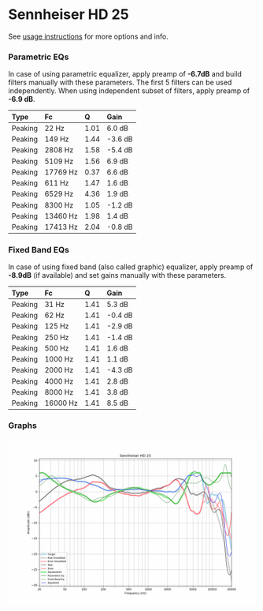 # Sennheiser HD 25
See [usage instructions](https://github.com/jaakkopasanen/AutoEq#usage) for more options and info.

### Parametric EQs
In case of using parametric equalizer, apply preamp of **-6.7dB** and build filters manually
with these parameters. The first 5 filters can be used independently.
When using independent subset of filters, apply preamp of **-6.9 dB**.

| Type    | Fc       |    Q | Gain    |
|:--------|:---------|:-----|:--------|
| Peaking | 22 Hz    | 1.01 | 6.0 dB  |
| Peaking | 149 Hz   | 1.44 | -3.6 dB |
| Peaking | 2808 Hz  | 1.58 | -5.4 dB |
| Peaking | 5109 Hz  | 1.56 | 6.9 dB  |
| Peaking | 17769 Hz | 0.37 | 6.6 dB  |
| Peaking | 611 Hz   | 1.47 | 1.6 dB  |
| Peaking | 6529 Hz  | 4.36 | 1.9 dB  |
| Peaking | 8300 Hz  | 1.05 | -1.2 dB |
| Peaking | 13460 Hz | 1.98 | 1.4 dB  |
| Peaking | 17413 Hz | 2.04 | -0.8 dB |

### Fixed Band EQs
In case of using fixed band (also called graphic) equalizer, apply preamp of **-8.9dB**
(if available) and set gains manually with these parameters.

| Type    | Fc       |    Q | Gain    |
|:--------|:---------|:-----|:--------|
| Peaking | 31 Hz    | 1.41 | 5.3 dB  |
| Peaking | 62 Hz    | 1.41 | -0.4 dB |
| Peaking | 125 Hz   | 1.41 | -2.9 dB |
| Peaking | 250 Hz   | 1.41 | -1.4 dB |
| Peaking | 500 Hz   | 1.41 | 1.6 dB  |
| Peaking | 1000 Hz  | 1.41 | 1.1 dB  |
| Peaking | 2000 Hz  | 1.41 | -4.3 dB |
| Peaking | 4000 Hz  | 1.41 | 2.8 dB  |
| Peaking | 8000 Hz  | 1.41 | 3.8 dB  |
| Peaking | 16000 Hz | 1.41 | 8.5 dB  |

### Graphs
![](./Sennheiser%20HD%2025.png)